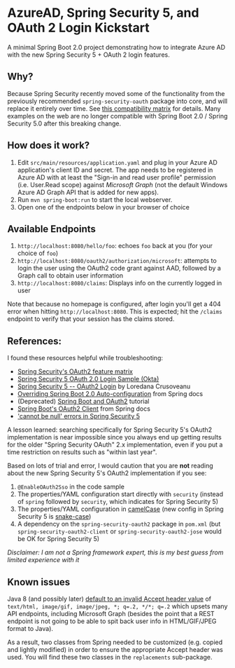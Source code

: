 AzureAD, Spring Security 5, and OAuth 2 Login Kickstart
======
A minimal Spring Boot 2.0 project demonstrating how to integrate Azure AD with the new Spring Security 5 + OAuth 2 login features.

## Why?
Because Spring Security recently moved some of the functionality from the previously recommended `spring-security-oauth` package into core, and will replace it entirely over time. See [this compatibility matrix](https://github.com/spring-projects/spring-security/wiki/OAuth-2.0-Features-Matrix) for details. Many examples on the web are no longer compatible with Spring Boot 2.0 / Spring Security 5.0 after this breaking change.

## How does it work?
1. Edit `src/main/resources/application.yaml` and plug in your Azure AD application's client ID and secret. The app needs to be registered in Azure AD with at least the "Sign-in and read user profile" permission (i.e. User.Read scope) against *Microsoft Graph* (not the default Windows Azure AD Graph API that is added for new apps).
2. Run `mvn spring-boot:run` to start the local webserver.
3. Open one of the endpoints below in your browser of choice

## Available Endpoints
1. `http://localhost:8080/hello/foo`: echoes `foo` back at you (for your choice of `foo`)
2. `http://localhost:8080/oauth2/authorization/microsoft`: attempts to login the user using the OAuth2 code grant against AAD, followed by a Graph call to obtain user information 
3. `http://localhost:8080/claims`: Displays info on the currently logged in user

Note that because no homepage is configured, after login you'll get a 404 error when hitting `http://localhost:8080`. This is expected; hit the `/claims` endpoint to verify that your session has the claims stored.

## References:
I found these resources helpful while troubleshooting:

-   [Spring Security's OAuth2 feature matrix](https://github.com/spring-projects/spring-security/wiki/OAuth-2.0-Features-Matrix)
-   [Spring Security 5 OAuth 2.0 Login Sample (Okta)](https://github.com/spring-projects/spring-security/tree/master/samples/boot/oauth2login#okta-login)
-   [Spring Security 5 -- OAuth2 Login](http://www.baeldung.com/spring-security-5-oauth2-login) by Loredana Crusoveanu
-   [Overriding Spring Boot 2.0 Auto-configuration](https://docs.spring.io/spring-security/site/docs/5.0.3.RELEASE/reference/htmlsingle#jc-oauth2login-completely-override-autoconfiguration) from Spring docs
-   (Deprecated) [Spring Boot and OAuth2](https://spring.io/guides/tutorials/spring-boot-oauth2/) tutorial
-   [Spring Boot's OAuth2 Client](https://docs.spring.io/spring-boot/docs/current/reference/html/boot-features-security.html#boot-features-security-oauth2-client) from Spring docs
-   ['cannot be null' errors in Spring Security 5](https://stackoverflow.com/questions/49315552/authorizationgranttype-cannot-be-null-in-spring-security-5-oauth-client-and-spri)

A lesson learned: searching specifically for Spring Security 5's OAuth2 implementation is near impossible since you always end up getting results for the older "Spring Security OAuth" 2.x implementation, even if you put a time restriction on results such as "within last year".

Based on lots of trial and error, I would caution that you are **not** reading about the new Spring Security 5's OAuth2 implementation if you see:
1. `@EnableOAuth2Sso` in the code sample
2. The properties/YAML configuration start directly with `security` (instead of `spring` followed by `security`, which indicates for Spring Security 5)
3. The properties/YAML configuration in [camelCase](https://github.com/spring-guides/tut-spring-boot-oauth2/blob/master/auth-server/src/main/resources/application.yml) (new config in Spring Security 5 is [snake-case](https://github.com/spring-projects/spring-security/blob/master/samples/boot/oauth2login/src/main/resources/application.yml))
4. A dependency on the `spring-security-oauth2` package in `pom.xml` (but `spring-security-oauth2-client` or `spring-security-oauth2-jose` would be OK for Spring Security 5)

*Disclaimer: I am not a Spring framework expert, this is my best guess from limited experience with it*

## Known issues
Java 8 (and possibly later) [default to an invalid Accept header value](https://bugs.openjdk.java.net/browse/JDK-8163921) of `text/html, image/gif, image/jpeg, *; q=.2, */*; q=.2` which upsets many API endpoints, including Microsoft Graph (besides the point that a REST endpoint is not going to be able to spit back user info in HTML/GIF/JPEG format to Java).

As a result, two classes from Spring needed to be customized (e.g. copied and lightly modified) in order to ensure the appropriate Accept header was used. You will find these two classes in the `replacements` sub-package.

